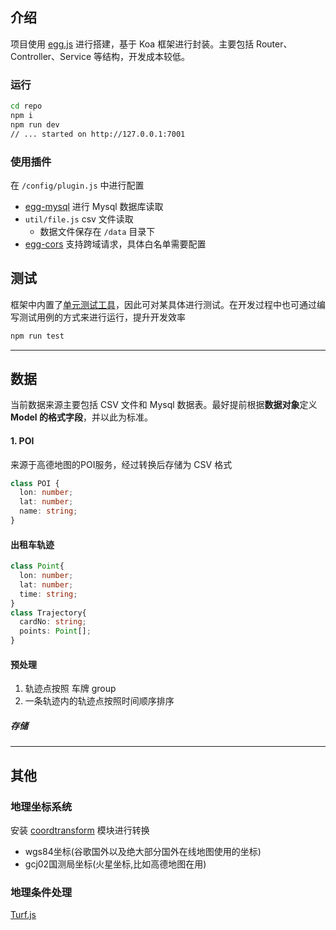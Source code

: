## 介绍

项目使用 [egg.js](https://eggjs.org/zh-cn/intro/index.html) 进行搭建，基于 Koa 框架进行封装。主要包括 Router、Controller、Service 等结构，开发成本较低。

### 运行

```bash
cd repo
npm i
npm run dev 
// ... started on http://127.0.0.1:7001
```

### 使用插件

在  `/config/plugin.js`  中进行配置 

- [egg-mysql](https://eggjs.org/zh-cn/tutorials/mysql.html)  进行 Mysql 数据库读取
- `util/file.js`  csv 文件读取 
  - 数据文件保存在 `/data`  目录下
- [egg-cors](https://github.com/eggjs/egg-cors)  支持跨域请求，具体白名单需要配置

##  测试

框架中内置了[单元测试工具](https://eggjs.org/zh-cn/core/unittest.html)，因此可对某具体进行测试。在开发过程中也可通过编写测试用例的方式来进行运行，提升开发效率

```bash
npm run test
```

----

##  数据

当前数据来源主要包括 CSV 文件和 Mysql 数据表。最好提前根据**数据对象**定义 **Model 的格式字段**，并以此为标准。

####  1. POI

来源于高德地图的POI服务，经过转换后存储为 CSV 格式

```typescript
class POI {
  lon: number;
  lat: number;
  name: string;
}
```

#### 出租车轨迹

```typescript
class Point{
  lon: number;
  lat: number;
  time: string;
}
class Trajectory{
  cardNo: string;
  points: Point[];
}
```
#### 预处理

1. 轨迹点按照 车牌 group
2. 一条轨迹内的轨迹点按照时间顺序排序

##### 存储

------

##  其他

### 地理坐标系统

安装 [coordtransform](https://github.com/wandergis/coordtransform) 模块进行转换
- wgs84坐标(谷歌国外以及绝大部分国外在线地图使用的坐标)
- gcj02国测局坐标(火星坐标,比如高德地图在用)

### 地理条件处理
[Turf.js](http://turfjs.org/)

